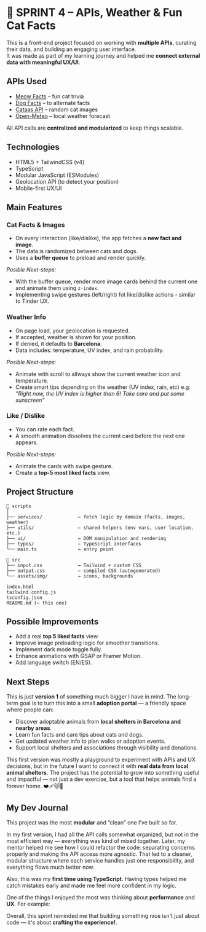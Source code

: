 # 🐾 SPRINT 4 – APIs, Weather & Fun Cat Facts

This is a front-end project focused on working with **multiple APIs**, curating their data, and building an engaging user interface.  
It was made as part of my learning journey and helped me **connect external data with meaningful UX/UI**.

## APIs Used

- [Meow Facts](https://meowfacts.herokuapp.com/) – fun cat trivia  
- [Dog Facts](https://dogapi.dog/) – to alternate facts  
- [Cataas API](https://cataas.com/#/) – random cat images  
- [Open-Meteo](https://open-meteo.com/) – local weather forecast  

All API calls are **centralized and modularized** to keep things scalable.

## Technologies

- HTML5 + TailwindCSS (v4)
- TypeScript
- Modular JavaScript (ESModules)
- Geolocation API (to detect your position)
- Mobile-first UX/UI

## Main Features

### Cat Facts & Images

- On every interaction (like/dislike), the app fetches a **new fact and image**.
- The data is randomized between cats and dogs.
- Uses a **buffer queue** to preload and render quickly.
  
*Posible Next-steps:*
- With the buffer queue, render more image cards behind the current one and animate them using `z-index`.
- Implementing swipe gestures (left/right) fot like/dislike actions - similar to Tinder UX.

### Weather Info

- On page load, your geolocation is requested.
- If accepted, weather is shown for your position.
- If denied, it defaults to **Barcelona**.
- Data includes: temperature, UV index, and rain probability.

*Posible Next-steps:*
- Animate with scroll to allways show the current weather icon and temperature.
- Create smart tips depending on the weather (UV index, rain, etc) e.g:
  *"Right now, the UV index is higher than 6! Take care and put some sunscreen"*

### Like / Dislike

- You can rate each fact.
- A smooth animation dissolves the current card before the next one appears.

*Posible Next-steps:*
- Animate the cards with swipe gesture.
- Create a **top-5 most liked facts** view.
 
## Project Structure

```
📁 scripts
│
├── services/             ← fetch logic by domain (facts, images, weather)
├── utils/                ← shared helpers (env vars, user location, etc.)
├── ui/                   ← DOM manipulation and rendering
├── types/                ← TypeScript interfaces
└── main.ts               ← entry point

📁 src
├── input.css             ← Tailwind + custom CSS
├── output.css            ← compiled CSS (autogenerated)
└── assets/img/           ← icons, backgrounds

index.html
tailwind.config.js
tsconfig.json
README.md (← this one)
```
## Possible Improvements

- Add a real **top 5 liked facts** view.
- Improve image preloading logic for smoother transitions.
- Implement dark mode toggle fully.
- Enhance animations with GSAP or Framer Motion.
- Add language switch (EN/ES).

## Next Steps

This is just **version 1** of something much bigger I have in mind.
The long-term goal is to turn this into a small **adoption portal** — a friendly space where people can:

- Discover adoptable animals from **local shelters in Barcelona and nearby areas**.
- Learn fun facts and care tips about cats and dogs.
- Get updated weather info to plan walks or adoption events.
- Support local shelters and associations through visibility and donations.

This first version was mostly a playground to experiment with APIs and UX decisions, but in the future I want to connect it with **real data from local animal shelters**.
The project has the potential to grow into something useful and impactful — not just a dev exercise, but a tool that helps animals find a forever home. ❤️‍🩹🐱🐶

## My Dev Journal

This project was the most **modular** and “clean” one I’ve built so far.

In my first version, I had all the API calls somewhat organized, but not in the most efficient way — everything was kind of mixed together.
Later, my mentor helped me see how I could refactor the code: separating concerns properly and making the API access more agnostic. That led to a cleaner, modular structure where each service handles just one responsibility, and everything flows much better now.

Also, this was my **first time using TypeScript**. Having types helped me catch mistakes early and made me feel more confident in my logic.

One of the things I enjoyed the most was thinking about **performance** and **UX**. For example:  

Overall, this sprint reminded me that building something nice isn't just about code — it's about **crafting the experience!**.  
